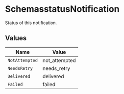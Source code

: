 # SchemasstatusNotification

Status of this notification.


## Values

| Name           | Value          |
| -------------- | -------------- |
| `NotAttempted` | not_attempted  |
| `NeedsRetry`   | needs_retry    |
| `Delivered`    | delivered      |
| `Failed`       | failed         |